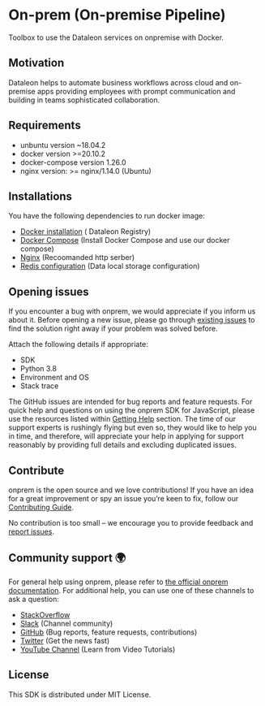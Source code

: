 # On-prem (On-premise Pipeline) 
Toolbox to use the Dataleon services on onpremise with Docker.

## Motivation

Dataleon helps to automate business workflows across cloud and on-premise apps providing employees with prompt communication and building in teams sophisticated collaboration.

## Requirements
-   unbuntu version ~18.04.2
-   docker version >=20.10.2
-   docker-compose version 1.26.0
-   nginx version: >= nginx/1.14.0 (Ubuntu)

## Installations
You have the following dependencies to run docker image:
-   [Docker installation](https://github.com/dataleonlabs/onprem/wiki/1.-Docker-installation) ( Dataleon Registry)
-   [Docker Compose](https://github.com/dataleonlabs/onprem/wiki/2.-Docker-Compose) (Install Docker Compose and use our docker compose)
-   [Nginx](https://github.com/dataleonlabs/onprem/wiki/3.-Nginx) (Recoomanded http serber)
-   [Redis configuration](https://github.com/dataleonlabs/onprem/wiki/4.-Redis-configuration) (Data local storage configuration)

## Opening issues

If you encounter a bug with onprem, we would appreciate if you inform us about it.
Before opening a new issue, please go through [existing issues](https://github.com/youngapp/onprem/issues)
to find the solution right away if your problem was solved before.

Attach the following details if appropriate:

-   SDK
-   Python 3.8
-   Environment and OS
-   Stack trace

The GitHub issues are intended for bug reports and feature requests.
For quick help and questions on using the onprem SDK for JavaScript, please use the resources listed within [Getting Help](https://github.com/youngapp/onprem#getting-help) section. The time of our support experts is rushingly flying but even so, they would like to help you in time, and therefore, will appreciate your help in applying for support reasonably by providing full details and excluding duplicated issues.

## Contribute

onprem is the open source and we love contributions! If you have an idea for a great improvement or spy an issue you’re keen to fix, follow our [Contributing Guide](https://github.com/youngapp/onprem/blob/master/CONTRIBUTING.md).

No contribution is too small – we encourage you to provide feedback and [report issues](https://github.com/youngapp/onprem/issues).

## Community support 🌍

For general help using onprem, please refer to [the official onprem documentation](https://manual.youngapp.co/community/). For additional help, you can use one of these channels to ask a question:

-   [StackOverflow](http://stackoverflow.com/questions/tagged/onprem-vison)
-   [Slack](https://join.slack.com/t/onpremcommunity/shared_invite/enQtOTA2NTcxNjc1OTI2LTA3YmNjMWRhY2E1NjdkODE2MjU4ZTcxZmU0ZmYyMzkyMDliYjM3Nzk4YzI1NTEzYjA1MjYxNWJlNGFlMjIzMDY) (Channel community)
-   [GitHub](https://github.com/youngapp/onprem) (Bug reports, feature requests, contributions)
-   [Twitter](https://twitter.com/youngapp_pf) (Get the news fast)
-   [YouTube Channel](https://www.youtube.com/channel/UCPY1PeAXPQIgo29e4Z9u5cA) (Learn from Video Tutorials)

## License

This SDK is distributed under MIT License.
